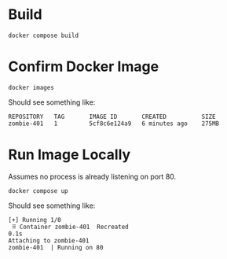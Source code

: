 # Build

```
docker compose build
```

# Confirm Docker Image

```
docker images
```

Should see something like:

```
REPOSITORY   TAG       IMAGE ID       CREATED          SIZE
zombie-401   1         5cf8c6e124a9   6 minutes ago    275MB
```

# Run Image Locally

Assumes no process is already listening on port 80.

```
docker compose up
```

Should see something like:

```
[+] Running 1/0
 ⠿ Container zombie-401  Recreated                                                                                                                                                                                  0.1s
Attaching to zombie-401
zombie-401  | Running on 80
```

